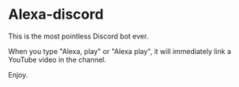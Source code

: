# Alexa-discord
This is the most pointless Discord bot ever.

When you type "Alexa, play" or "Alexa play", it will immediately link a YouTube video in the channel.

Enjoy.
